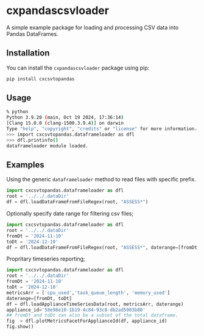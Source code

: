 # cxpandascsvloader
A simple example package for loading and processing CSV data into Pandas DataFrames.

## Installation
You can install the `cxpandascsvloader` package using pip:

```sh
pip install cxcsvtopandas
```

## Usage
```sh
% python                        
Python 3.9.20 (main, Oct 19 2024, 17:36:14) 
[Clang 15.0.0 (clang-1500.3.9.4)] on darwin
Type "help", "copyright", "credits" or "license" for more information.
>>> import cxcsvtopandas.dataframeloader as dfl
>>> dfl.printinfo()
dataframeloader module loaded.
```

## Examples
Using the generic `dataframeloader` method to read files with specific prefix.
```python
import cxcsvtopandas.dataframeloader as dfl
root = '../../.dataDir'
df = dfl.loadDataFrameFromFileRegex(root, "ASSESS*")
```

Optionally specify date range for filtering csv files;
```python
import cxcsvtopandas.dataframeloader as dfl
root = '../../.dataDir'
fromDt = '2024-11-10'
toDt = '2024-12-10'
df = dfl.loadDataFrameFromFileRegex(root, "ASSESS*", daterange=[fromDt, toDt])
```

Propritary timeseries reporting;
```python
import cxcsvtopandas.dataframeloader as dfl
root = '../../.dataDir'
fromDt = '2024-11-10'
toDt = '2024-12-10'
metricsArr = ['cpu_used','task_queue_length', 'memory_used']
daterange=[fromDt, toDt]
df = dfl.loadApplianceTimeSeriesData(root, metricsArr, daterange)
appliance_id='58e98e10-1b19-4c84-93c0-db2ad5903b80'
## fromDt and toDt can also be a subset of the total dataframe.
fig  = dfl.plotMetricsFacetForApplianceId(df, appliance_id)
fig.show()
```